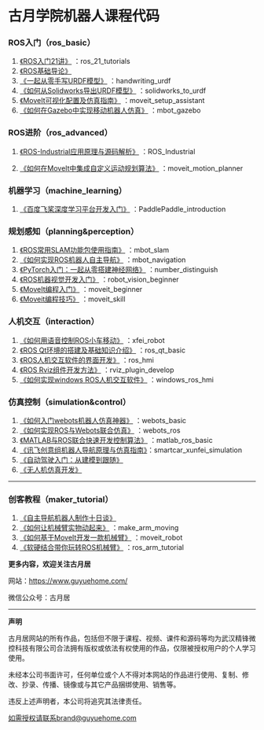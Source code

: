 # 古月学院机器人课程代码

### ROS入门（ros_basic）

1. [《ROS入门21讲》](https://class.guyuehome.com/detail/p_5e0ed4a96f471_cDGnHkoh/6) ：ros_21_tutorials
2. [《ROS基础导论》](https://class.guyuehome.com/detail/p_5e19e9f13e191_E8SHGCbk/6)
3. [《一起从零手写URDF模型》](https://class.guyuehome.com/detail/p_5e1eea4fe1e5c_Igm126Xn/6) ：handwriting_urdf
4. [《如何从Solidworks导出URDF模型》](https://class.guyuehome.com/detail/p_5e32dce7906e0_6TqS7BwX/6) ：solidworks_to_urdf
5. [《MoveIt可视化配置及仿真指南》](https://class.guyuehome.com/detail/p_5e71966b3fdfd_g4DpRGg9/6) ：moveit_setup_assistant
6. [《如何在Gazebo中实现移动机器人仿真》](https://class.guyuehome.com/detail/p_5eb2366befe4a_E4rbNmXt/6) ：mbot_gazebo

### ROS进阶（ros_advanced）

1. [《ROS-Industrial应用原理与源码解析》](https://class.guyuehome.com/detail/p_5ecccbfc64888_kwlvlzPK/6) ：ROS_Industrial

2. [《如何在MoveIt中集成自定义运动规划算法》](https://class.guyuehome.com/detail/p_5fa4b3d9e4b0e81f36cd0c79/6) ：moveit_motion_planner

### 机器学习（machine_learning）

1. [《百度飞桨深度学习平台开发入门》](https://class.guyuehome.com/detail/p_60375614e4b0478a0459c9a4/6) ：PaddlePaddle_introduction

### 规划感知（planning&perception）

1. [《ROS常用SLAM功能包使用指南》](https://class.guyuehome.com/detail/p_5ed700a841cc8_UpE7PGXW/6) ：mbot_slam
2. [《如何实现ROS机器人自主导航》](https://class.guyuehome.com/detail/p_5ee871cc4674f_R75Aafau/6) ：mbot_navigation
3. [《PyTorch入门：一起从零搭建神经网络》](https://class.guyuehome.com/detail/p_5fbb2fd9e4b0231ba88829d0/6) ：number_distinguish
4. [《ROS机器视觉开发入门》](https://class.guyuehome.com/detail/p_5efc3fe2f3a60_JH9Pammo/6) ：robot_vision_beginner
5. [《MoveIt编程入门》](https://class.guyuehome.com/detail/p_5e8e8e85b1e8f_9TdYxswq/6) ：moveit_beginner
6. [《Moveit编程技巧》](https://class.guyuehome.com/detail/p_5e99807f9ac65_rWrEfAGO/6) ：moveit_skill

### 人机交互（interaction）

1. [《如何用语音控制ROS小车移动》](https://class.guyuehome.com/detail/p_5fd06a5ae4b04db7c093bf63/6) ：xfei_robot
2. [《ROS Qt环境的搭建及基础知识介绍》](https://class.guyuehome.com/detail/p_5eba414d58533_Uh4XTbPi/6) ：ros_qt_basic
3. [《ROS人机交互软件的界面开发》](https://class.guyuehome.com/detail/p_5ec490a8d7bd7_b7ucPqUs/6) ：ros_hmi
4. [《ROS Rviz组件开发方法》](https://class.guyuehome.com/detail/p_5edf2d27a1942_foy4nqci/6) ：rviz_plugin_develop
5. [《如何实现windows ROS人机交互软件》](https://class.guyuehome.com/detail/p_5fc5ab97e4b04db7c091f475/6) ：windows_ros_hmi

### 仿真控制（simulation&control）

1. [《如何入门webots机器人仿真神器》](https://class.guyuehome.com/detail/v_5f213a94e4b074dda144b2e2/3) ：webots_basic
2. [《如何实现ROS与Webots联合仿真》](https://class.guyuehome.com/detail/p_5f586de6e4b0b5edf0a12687/6) ：webots_ros
3. [《MATLAB与ROS联合快速开发控制算法》](https://class.guyuehome.com/detail/p_5f39e38fe4b0dd4d97492948/6) ：matlab_ros_basic
4. [《讯飞创意组机器人导航原理与仿真指南》](https://class.guyuehome.com/all/4622984)：smartcar_xunfei_simulation
5. [《自动驾驶入门：从建模到跟随》](https://class.guyuehome.com/detail/p_5f72a976e4b0e95a89c1ab42/6) 
6. [《无人机仿真开发》](https://class.guyuehome.com/detail/p_5f041b74e4b036f1c0cf25a2/6) 

------

### 创客教程（maker_tutorial）

1. [《自主导航机器人制作十日谈》](https://class.guyuehome.com/detail/p_5eec150263469_medAkMqy/6) 
2. [《如何让机械臂实物动起来》](https://class.guyuehome.com/detail/p_5f4deecde4b06a37e038f7b2/6) ：make_arm_moving
3. [《如何基于MoveIt开发一款机械臂》](https://class.guyuehome.com/detail/p_5faa57f1e4b04db7c08da8f8/6) ：moveit_robot    
4. [《软硬结合带你玩转ROS机械臂》](https://class.guyuehome.com/detail/p_6030c2cae4b029faba18eaaa/6) ：ros_arm_tutorial    

**更多内容，欢迎关注古月居**

网站：https://www.guyuehome.com/

微信公众号：古月居

---
**声明**

古月居网站的所有作品，包括但不限于课程、视频、课件和源码等均为武汉精锋微控科技有限公司合法拥有版权或依法有权使用的作品，仅限被授权用户的个人学习使用。

未经本公司书面许可，任何单位或个人不得对本网站的作品进行使用、复制、修改、抄录、传播、镜像或与其它产品捆绑使用、销售等。

违反上述声明者，本公司将追究其法律责任。

如需授权请联系brand@guyuehome.com
